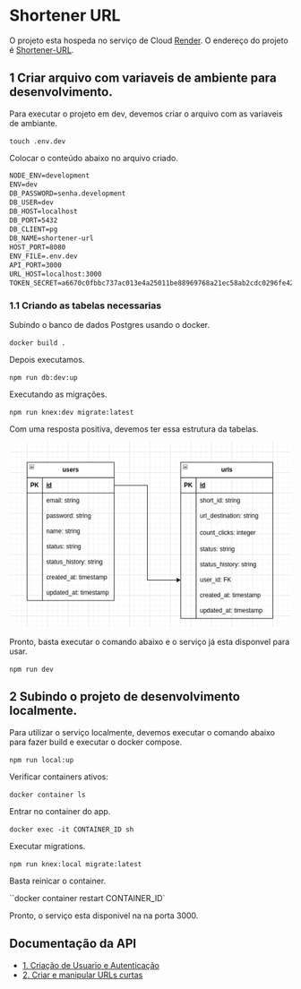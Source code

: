 # Shortener URL

O projeto esta hospeda no serviço de Cloud [Render](https://render.com/). O endereço do projeto é [Shortener-URL](https://shortener-url-ge5k.onrender.com).
## 1 Criar arquivo com variaveis de ambiente para desenvolvimento.
Para executar o projeto em dev, devemos criar o arquivo com as variaveis de ambiante. 

``touch .env.dev``

Colocar o conteúdo abaixo no arquivo criado.
```
NODE_ENV=development
ENV=dev
DB_PASSWORD=senha.development
DB_USER=dev
DB_HOST=localhost
DB_PORT=5432
DB_CLIENT=pg
DB_NAME=shortener-url
HOST_PORT=8080
ENV_FILE=.env.dev
API_PORT=3000
URL_HOST=localhost:3000
TOKEN_SECRET=a6670c0fbbc737ac013e4a25011be88969768a21ec58ab2cdc0296fe423391f60e64f3a1fe9191b8c412ee7d42bc999b4139a9d2b9ba2143ae2101465dd91d71
```
### 1.1 Criando as tabelas necessarias
Subindo o banco de dados Postgres usando o docker.

``docker build .``

Depois executamos.

``npm run db:dev:up``

Executando as migrações.

``npm run knex:dev migrate:latest``

Com uma resposta positiva, devemos ter essa estrutura da tabelas.

![Imagem](DB.png)

Pronto, basta executar o comando abaixo e o serviço já esta disponvel para usar.

``npm run dev``

## 2 Subindo o projeto de desenvolvimento localmente.

Para utilizar o serviço localmente, devemos executar o comando abaixo para fazer build e executar o docker compose.

``npm run local:up``

Verificar containers ativos:

``docker container ls``

Entrar no container do app.

``docker exec -it CONTAINER_ID sh``

Executar migrations.

``npm run knex:local migrate:latest``

Basta reinicar o container.

``docker container restart CONTAINER_ID`

Pronto, o serviço esta disponivel na na porta 3000.

## Documentação da API 
* [1. Criação de Usuario e Autenticação ](./docs/auth.md)
* [2. Criar e manipular URLs curtas](./docs/urls.md)